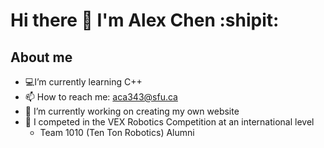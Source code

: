 # Hi there 👋 I'm Alex Chen :shipit:
## About me
- 💻I’m currently learning C++
- 📫 How to reach me: aca343@sfu.ca
- 🔭 I’m currently working on creating my own website
- 🤖 I competed in the VEX Robotics Competition at an international level
  - Team 1010 (Ten Ton Robotics) Alumni

